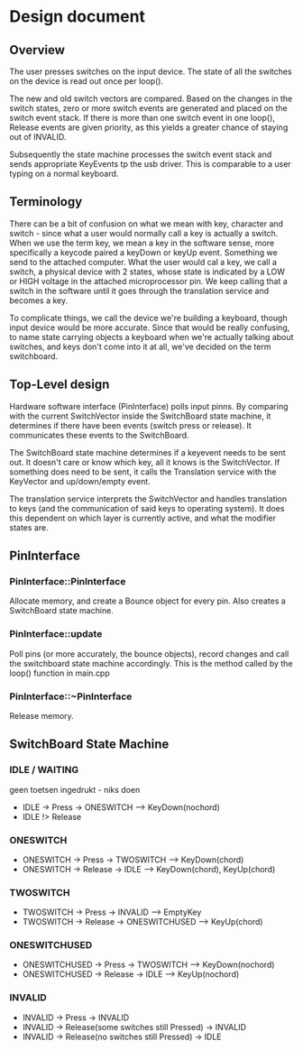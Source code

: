# Design document

## Overview

The user presses switches on the input device. The state of all the
switches on the device is read out once per loop().

The new and old switch vectors are compared. Based on the changes in
the switch states, zero or more switch events are generated and placed
on the switch event stack. If there is more than one switch event in
one loop(), Release events are given priority, as this yields a
greater chance of staying out of INVALID.

Subsequently the state machine processes the switch event stack and
sends appropriate KeyEvents tp the usb driver. This is comparable to a
user typing on a normal keyboard.

## Terminology

There can be a bit of confusion on what we mean with key,
character and switch - since what a user would normally call a key is actually
a switch. When we use the term key, we mean a key in the software sense, more
specifically a keycode paired a keyDown or keyUp event. Something we send to
the attached computer. What the user would cal a key, we call a switch, a
physical device with 2 states, whose state is indicated by a LOW or HIGH
voltage in the attached microprocessor pin. We keep calling that a switch in
the software until it goes through the translation service and becomes a key.

To complicate things, we call the device we're building a keyboard, though
input device would be more accurate. Since that would be really confusing, to
name state carrying objects a keyboard when we're actually talking about
switches, and keys don't come into it at all, we've decided on the term
switchboard.

## Top-Level design

Hardware software interface (PinInterface) polls input pinns. By comparing with
the current SwitchVector inside the SwitchBoard state machine, it determines if
there have been events (switch press or release). It communicates these events
to the SwitchBoard.

The SwitchBoard state machine determines if a keyevent needs to be sent out. It
doesn't care or know which key, all it knows is the SwitchVector. If something
does need to be sent, it calls the Translation service with the KeyVector and
up/down/empty event.

The translation service interprets the SwitchVector and handles translation to
keys (and the communication of said keys to operating system). It does this
dependent on which layer is currently active, and what the modifier states are.

## PinInterface

### PinInterface::PinInterface
Allocate memory, and create a Bounce object for every pin.
Also creates a SwitchBoard state machine.

### PinInterface::update
Poll pins (or more accurately, the bounce objects), record changes and call the
switchboard state machine accordingly. This is the method called by the loop()
function in main.cpp

### PinInterface::~PinInterface
Release memory.

## SwitchBoard State Machine

### IDLE / WAITING
geen toetsen ingedrukt - niks doen

* IDLE -> Press -> ONESWITCH --> KeyDown(nochord)
* IDLE !> Release

### ONESWITCH

* ONESWITCH -> Press -> TWOSWITCH --> KeyDown(chord)
* ONESWITCH -> Release -> IDLE --> KeyDown(chord), KeyUp(chord)

### TWOSWITCH

* TWOSWITCH -> Press -> INVALID --> EmptyKey
* TWOSWITCH -> Release -> ONESWITCHUSED --> KeyUp(chord)


### ONESWITCHUSED

* ONESWITCHUSED -> Press -> TWOSWITCH --> KeyDown(nochord)
* ONESWITCHUSED -> Release -> IDLE --> KeyUp(nochord)


### INVALID

* INVALID -> Press -> INVALID
* INVALID -> Release(some switches still Pressed) -> INVALID
* INVALID -> Release(no switches still Pressed) -> IDLE

